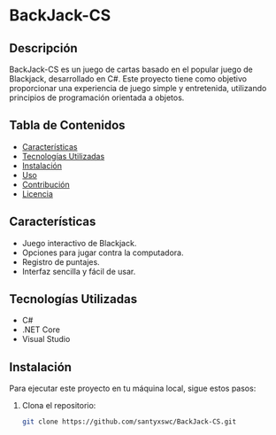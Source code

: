 # BackJack-CS

## Descripción

BackJack-CS es un juego de cartas basado en el popular juego de Blackjack, desarrollado en C#. Este proyecto tiene como objetivo proporcionar una experiencia de juego simple y entretenida, utilizando principios de programación orientada a objetos.

## Tabla de Contenidos

- [Características](#características)
- [Tecnologías Utilizadas](#tecnologías-utilizadas)
- [Instalación](#instalación)
- [Uso](#uso)
- [Contribución](#contribución)
- [Licencia](#licencia)

## Características

- Juego interactivo de Blackjack.
- Opciones para jugar contra la computadora.
- Registro de puntajes.
- Interfaz sencilla y fácil de usar.

## Tecnologías Utilizadas

- C#
- .NET Core
- Visual Studio

## Instalación

Para ejecutar este proyecto en tu máquina local, sigue estos pasos:

1. Clona el repositorio:

   ```bash
   git clone https://github.com/santyxswc/BackJack-CS.git

